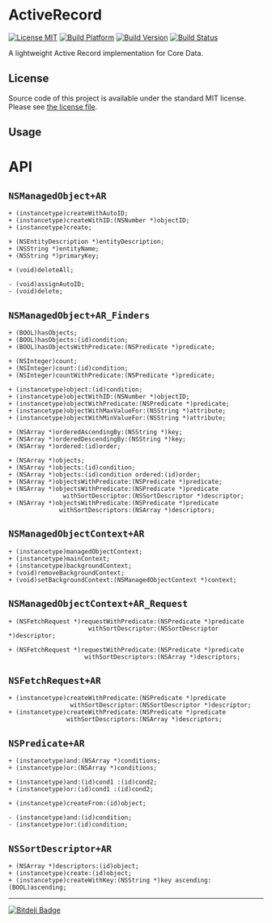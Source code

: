 # ActiveRecord

[![License MIT](https://go-shields.herokuapp.com/license-MIT-blue.png)](https://github.com/michalkonturek/ActiveRecord/blob/master/LICENSE)
[![Build Platform](https://cocoapod-badges.herokuapp.com/p/ActiveRecord/badge.png)](https://github.com/michalkonturek/ActiveRecord)
[![Build Version](https://cocoapod-badges.herokuapp.com/v/ActiveRecord/badge.png)](https://github.com/michalkonturek/ActiveRecord)
[![Build Status](https://travis-ci.org/michalkonturek/ActiveRecord.png?branch=master)](https://travis-ci.org/michalkonturek/ActiveRecord)

A lightweight Active Record implementation for Core Data.

## License

Source code of this project is available under the standard MIT license. Please see [the license file][LICENSE].

[PODS]:http://cocoapods.org/
[LICENSE]:https://github.com/michalkonturek/ActiveRecord/blob/master/LICENSE


## Usage


# API

## `NSManagedObject+AR`

```
+ (instancetype)createWithAutoID;
+ (instancetype)createWithID:(NSNumber *)objectID;
+ (instancetype)create;

+ (NSEntityDescription *)entityDescription;
+ (NSString *)entityName;
+ (NSString *)primaryKey;

+ (void)deleteAll;

- (void)assignAutoID;
- (void)delete;
```

## `NSManagedObject+AR_Finders`

```
+ (BOOL)hasObjects;
+ (BOOL)hasObjects:(id)condition;
+ (BOOL)hasObjectsWithPredicate:(NSPredicate *)predicate;

+ (NSInteger)count;
+ (NSInteger)count:(id)condition;
+ (NSInteger)countWithPredicate:(NSPredicate *)predicate;

+ (instancetype)object:(id)condition;
+ (instancetype)objectWithID:(NSNumber *)objectID;
+ (instancetype)objectWithPredicate:(NSPredicate *)predicate;
+ (instancetype)objectWithMaxValueFor:(NSString *)attribute;
+ (instancetype)objectWithMinValueFor:(NSString *)attribute;

+ (NSArray *)orderedAscendingBy:(NSString *)key;
+ (NSArray *)orderedDescendingBy:(NSString *)key;
+ (NSArray *)ordered:(id)order;

+ (NSArray *)objects;
+ (NSArray *)objects:(id)condition;
+ (NSArray *)objects:(id)condition ordered:(id)order;
+ (NSArray *)objectsWithPredicate:(NSPredicate *)predicate;
+ (NSArray *)objectsWithPredicate:(NSPredicate *)predicate
               withSortDescriptor:(NSSortDescriptor *)descriptor;
+ (NSArray *)objectsWithPredicate:(NSPredicate *)predicate
              withSortDescriptors:(NSArray *)descriptors;
```

## `NSManagedObjectContext+AR`

```
+ (instancetype)managedObjectContext;
+ (instancetype)mainContext;
+ (instancetype)backgroundContext;
+ (void)removeBackgroundContext;
+ (void)setBackgroundContext:(NSManagedObjectContext *)context;
```

## `NSManagedObjectContext+AR_Request`

```
+ (NSFetchRequest *)requestWithPredicate:(NSPredicate *)predicate
                      withSortDescriptor:(NSSortDescriptor *)descriptor;

+ (NSFetchRequest *)requestWithPredicate:(NSPredicate *)predicate
                     withSortDescriptors:(NSArray *)descriptors;
```

## `NSFetchRequest+AR`

```
+ (instancetype)createWithPredicate:(NSPredicate *)predicate
                 withSortDescriptor:(NSSortDescriptor *)descriptor;
+ (instancetype)createWithPredicate:(NSPredicate *)predicate
                withSortDescriptors:(NSArray *)descriptors;
```


## `NSPredicate+AR`

```
+ (instancetype)and:(NSArray *)conditions;
+ (instancetype)or:(NSArray *)conditions;

+ (instancetype)and:(id)cond1 :(id)cond2;
+ (instancetype)or:(id)cond1 :(id)cond2;

+ (instancetype)createFrom:(id)object;

- (instancetype)and:(id)condition;
- (instancetype)or:(id)condition;
```

## `NSSortDescriptor+AR`

```
+ (NSArray *)descriptors:(id)object;
+ (instancetype)create:(id)object;
+ (instancetype)createWithKey:(NSString *)key ascending:(BOOL)ascending;
```

- - -

[![Bitdeli Badge](https://d2weczhvl823v0.cloudfront.net/michalkonturek/activerecord/trend.png)](https://bitdeli.com/free "Bitdeli Badge")
